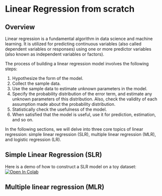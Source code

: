 # Linear Regression from scratch
## Overview
Linear regression is a fundamental algorithm in data science and machine learning. It is utilized for predicting continuous variables (also called dependent variables or responses) using one or more predictor variables (also known as independent variables or factors).

The process of building a linear regression model involves the following steps:
1. Hypothesize the form of the model.
2. Collect the sample data.
3. Use the sample data to estimate unknown parameters in the model.
4. Specify the probability distribution of the error term, and estimate any unknown parameters of this distribution. Also, check the validity of each assumption made about the probability distribution. 
5. Statistically check the usefulness of the model.
6. When satisfied that the model is useful, use it for prediction, estimation, and so on.

In the following sections, we will delve into three core topics of linear regression: simple linear regression (SLR), multiple linear regression (MLR), and logistic regression (LR).

## Simple Linear Regression (SLR)
Here is a demo of how to construct a SLR model on a toy dataset: 
[![Open In Colab](https://colab.research.google.com/assets/colab-badge.svg)](https://colab.research.google.com/github/vohuynhquangnguyen/portfolio.codes-and-bytes/blob/main/projects/linear-regression/notebooks/simple_linear_regression.ipynb)

## Multiple linear regression (MLR)
